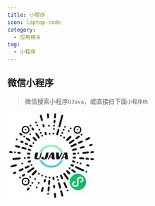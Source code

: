 ```yaml
---
title: 小程序
icon: laptop-code
category:
  - 应用相关
tag:
  - 小程序
---
```


## 微信小程序

> 微信搜索小程序`UJava`，或直接扫下面`小程序码`

<img style='width: 200px' src="/logo/xcx.jpg"/> 